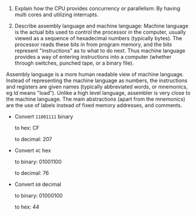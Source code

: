 <!-- Answers to the Short Answer Essay Questions go here -->

1. Explain how the CPU provides concurrency or parallelism:
By having multi cores and utilizing interrupts.

2. Describe assembly language and machine language:
Machine language is the actual bits used to control the processor in the computer, usually viewed as a sequence of hexadecimal numbers (typically bytes). The processor reads these bits in from program memory, and the bits represent "instructions" as to what to do next. Thus machine language provides a way of entering instructions into a computer (whether through switches, punched tape, or a binary file).

Assembly language is a more human readable view of machine language. Instead of representing the machine language as numbers, the instructions and registers are given names (typically abbreviated words, or mnemonics, eg ld means "load"). Unlike a high level language, assembler is very close to the machine language. The main abstractions (apart from the mnemonics) are the use of labels instead of fixed memory addresses, and comments.

* Convert `11001111` binary

    to hex: CF

    to decimal: 207	


* Convert `4C` hex

    to binary: 01001100

    to decimal: 76


* Convert `68` decimal

    to binary: 01000100

    to hex: 44